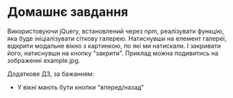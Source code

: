 # Домашнє завдання

Використовуючи jQuery, встановлений через npm, реалізувати функцію, яка буде ініціалізувати сіткову галерею. 
Натиснувши на елемент галереї, відкрити модальне вікно з картинкою, по які ми натискали. І закривати його, натиснувши на кнопку "закрити". Приклад можна подивитись на зображенні example.jpg.

Додаткове ДЗ, за бажанням:

- У вікні мають бути кнопки "вперед/назад"